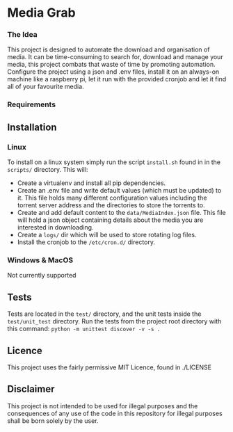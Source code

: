 Media Grab
========

### The Idea ###

This project is designed to automate the download and organisation of media. It can be time-consuming to search for, download and manage your media, this project combats that waste of time by promoting automation. Configure the project using a json and .env files, install it on an always-on machine like a raspberry pi, let it run with the provided cronjob and let it find all of your favourite media.

### Requirements ### 


## Installation

### Linux

To install on a linux system simply run the script `install.sh` found in in the `scripts/` directory. This will:

* Create a virtualenv and install all pip dependencies.
* Create an .env file and write default values (which must be updated) to it. This file holds many different configuration values including the torrent server address and the directories to store the torrents to.
* Create and add default content to the `data/MediaIndex.json` file. This file will hold a json object containing details about the media you are interested in downloading.
* Create a `logs/` dir which will be used to store rotating log files.
* Install the cronjob to the `/etc/cron.d/` directory.

### Windows & MacOS

Not currently supported

## Tests

Tests are located in the `test/` directory, and the unit tests inside the `test/unit_test` directory. Run the tests from the project root directory with this command: `python -m unittest discover -v -s .`

## Licence

This project uses the fairly permissive MIT Licence, found in ./LICENSE

## Disclaimer

This project is not intended to be used for illegal purposes and the consequences of any use of the code in this repository for illegal purposes shall be born solely by the user.